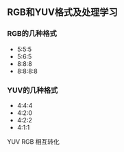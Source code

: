## RGB和YUV格式及处理学习

### RGB的几种格式

* 5:5:5
* 5:6:5
* 8:8:8
* 8:8:8:8

### YUV的几种格式

* 4:4:4
* 4:2:0
* 4:2:2
* 4:1:1

YUV RGB 相互转化

